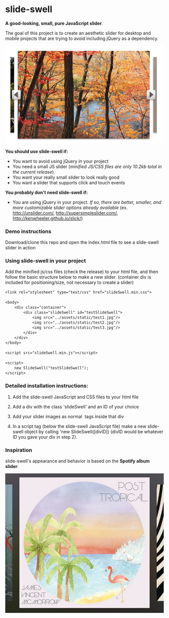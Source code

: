 # slide-swell

**A good-looking, small, pure JavaScript slider**.

The goal of this project is to create an aesthetic slider for desktop and mobile projects that are trying to avoid including jQuery as a dependency.

![slide-swell example](assets/static/slide-swell.jpg) 

**You should use slide-swell if:**
 - You want to avoid using jQuery in your project
 - You need a small JS slider (*minified JS/CSS files are only 10.2kb total in the current release*)
 - You want your really small slider to look really good 
 - You want a slider that supports click and touch events

**You probably don't need slide-swell if:**
 - You are using jQuery in your project. *If so, there are better, smaller, and more customizable slider options already available* (ex. http://unslider.com/, http://supersimpleslider.com/, http://kenwheeler.github.io/slick/)
 
 

### Demo instructions
Download/clone this repo and open the index.html file to see a slide-swell slider in action

### Using slide-swell in your project
Add the minified js/css files (check the release) to your html file, and then follow the basic structure below to make a new slider.
(container div is included for positioning/size, not necessary to create a slider)

    <link rel="stylesheet" type="text/css" href="slideSwell.min.css">
    
    <body>
        <div class="container">
            <div class="slideSwell" id="testSlideSwell">
                <img src="../assets/static/test1.jpg"/>
                <img src="../assets/static/test2.jpg"/>
                <img src="../assets/static/test3.jpg"/>
            </div>
        </div>
    </body>

    <script src="slideSwell.min.js"></script>
    
    <script>
        new SlideSwell("testSlideSwell");
    </script>


### Detailed installation instructions:

1. Add the slide-swell JavaScript and CSS files to your html file

2. Add a div with the class 'slideSwell' and an ID of your choice

3. Add your slider images as normal <img> tags inside that div

4. In a script tag (below the slide-swell JavaScript file) make a new slide-swell object by calling 'new SlideSwell([divID]) (divID would be whatever ID you gave your div in step 2). 



### Inspiration

slide-swell's appearance and behavior is based on the **Spotify album slider**:

![spotify inspiration slider](assets/static/spotify.jpg)



